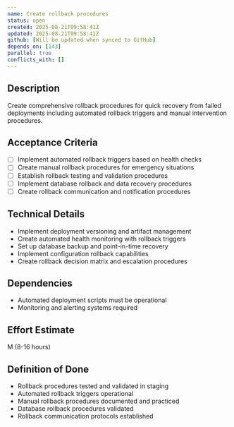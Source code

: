 ```yaml
---
name: Create rollback procedures
status: open
created: 2025-08-21T09:58:41Z
updated: 2025-08-21T09:58:41Z
github: [Will be updated when synced to GitHub]
depends_on: [143]
parallel: true
conflicts_with: []
---
```


## Description
Create comprehensive rollback procedures for quick recovery from failed deployments including automated rollback triggers and manual intervention procedures.

## Acceptance Criteria
- [ ] Implement automated rollback triggers based on health checks
- [ ] Create manual rollback procedures for emergency situations
- [ ] Establish rollback testing and validation procedures
- [ ] Implement database rollback and data recovery procedures
- [ ] Create rollback communication and notification procedures

## Technical Details
- Implement deployment versioning and artifact management
- Create automated health monitoring with rollback triggers
- Set up database backup and point-in-time recovery
- Implement configuration rollback capabilities
- Create rollback decision matrix and escalation procedures

## Dependencies
- Automated deployment scripts must be operational
- Monitoring and alerting systems required

## Effort Estimate
M (8-16 hours)

## Definition of Done
- Rollback procedures tested and validated in staging
- Automated rollback triggers operational
- Manual rollback procedures documented and practiced
- Database rollback procedures validated
- Rollback communication protocols established